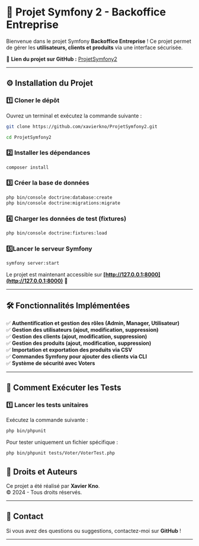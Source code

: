 # 🚀 Projet Symfony 2 - Backoffice Entreprise

Bienvenue dans le projet Symfony **Backoffice Entreprise** ! Ce projet permet de gérer les **utilisateurs, clients et produits** via une interface sécurisée.

📌 **Lien du projet sur GitHub :** [ProjetSymfony2](https://github.com/xavierkno/ProjetSymfony2)

---

## ⚙️ Installation du Projet

### 1️⃣ **Cloner le dépôt**
Ouvrez un terminal et exécutez la commande suivante :
```sh
git clone https://github.com/xavierkno/ProjetSymfony2.git
```
```sh
cd ProjetSymfony2
```

### 2️⃣ **Installer les dépendances**
```sh
composer install
```

### 3️⃣ **Créer la base de données**
```sh
php bin/console doctrine:database:create
php bin/console doctrine:migrations:migrate
```

### 4️⃣ **Charger les données de test (fixtures)**
```sh
php bin/console doctrine:fixtures:load
```

### 5️⃣**Lancer le serveur Symfony**
```sh
symfony server:start
```
Le projet est maintenant accessible sur **[http://127.0.0.1:8000](http://127.0.0.1:8000)** 🎉

---

## 🛠 **Fonctionnalités Implémentées**
✅ **Authentification et gestion des rôles (Admin, Manager, Utilisateur)**  
✅ **Gestion des utilisateurs (ajout, modification, suppression)**  
✅ **Gestion des clients (ajout, modification, suppression)**  
✅ **Gestion des produits (ajout, modification, suppression)**  
✅ **Importation et exportation des produits via CSV**  
✅ **Commandes Symfony pour ajouter des clients via CLI**  
✅ **Système de sécurité avec Voters**  

---

## 🧩 **Comment Exécuter les Tests**
### 1️⃣ **Lancer les tests unitaires**
Exécutez la commande suivante :
```sh
php bin/phpunit
```
Pour tester uniquement un fichier spécifique :
```sh
php bin/phpunit tests/Voter/VoterTest.php
```

## 🌟 **Droits et Auteurs**
Ce projet a été réalisé par **Xavier Kno**.  
© 2024 - Tous droits réservés.

---

## 📩 **Contact**
Si vous avez des questions ou suggestions, contactez-moi sur **GitHub** !

---

